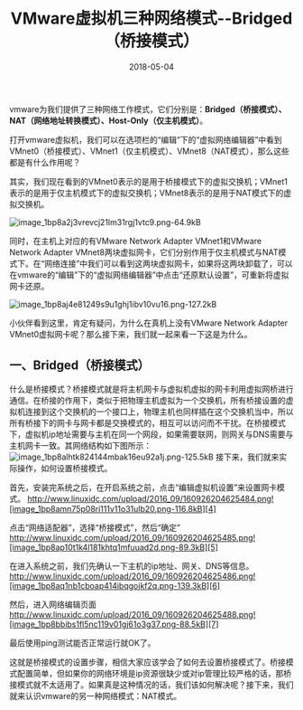 ﻿---
title: "VMware虚拟机三种网络模式--Bridged（桥接模式）"
date: 2018-05-04
tags: ["VMware"]
draft: false
---

vmware为我们提供了三种网络工作模式，它们分别是：**Bridged（桥接模式）、NAT（网络地址转换模式）、Host-Only（仅主机模式）**。

打开vmware虚拟机，我们可以在选项栏的“编辑”下的“虚拟网络编辑器”中看到VMnet0（桥接模式）、VMnet1（仅主机模式）、VMnet8（NAT模式），那么这些都是有什么作用呢？

其实，我们现在看到的VMnet0表示的是用于桥接模式下的虚拟交换机；VMnet1表示的是用于仅主机模式下的虚拟交换机；VMnet8表示的是用于NAT模式下的虚拟交换机。

![image_1bp8a2j3vrevcj21lm31rgj1vtc9.png-64.9kB][1]

同时，在主机上对应的有VMware Network Adapter VMnet1和VMware Network Adapter VMnet8两块虚拟网卡，它们分别作用于仅主机模式与NAT模式下。在“网络连接”中我们可以看到这两块虚拟网卡，如果将这两块卸载了，可以在vmware的“编辑”下的“虚拟网络编辑器”中点击“还原默认设置”，可重新将虚拟网卡还原。

![image_1bp8aj4e81249s9u1ghj1ibv10vu16.png-127.2kB][2]

小伙伴看到这里，肯定有疑问，为什么在真机上没有VMware Network Adapter VMnet0虚拟网卡呢？那么接下来，我们就一起来看一下这是为什么。

## 一、Bridged（桥接模式）
什么是桥接模式？桥接模式就是将主机网卡与虚拟机虚拟的网卡利用虚拟网桥进行通信。在桥接的作用下，类似于把物理主机虚拟为一个交换机，所有桥接设置的虚拟机连接到这个交换机的一个接口上，物理主机也同样插在这个交换机当中，所以所有桥接下的网卡与网卡都是交换模式的，相互可以访问而不干扰。在桥接模式下，虚拟机ip地址需要与主机在同一个网段，如果需要联网，则网关与DNS需要与主机网卡一致。其网络结构如下图所示：
![image_1bp8alhtk824144mbak16eu92a1j.png-125.5kB][3]
接下来，我们就来实际操作，如何设置桥接模式。

首先，安装完系统之后，在开启系统之前，点击“编辑虚拟机设置”来设置网卡模式。
http://www.linuxidc.com/upload/2016_09/160926204625484.png![image_1bp8amn75p08ri111v11o31ulb20.png-116.8kB][4]

点击“网络适配器”，选择“桥接模式”，然后“确定”
http://www.linuxidc.com/upload/2016_09/160926204625485.png![image_1bp8ap10t1k4l181khtq1mfuuad2d.png-89.3kB][5]

在进入系统之前，我们先确认一下主机的ip地址、网关、DNS等信息。
http://www.linuxidc.com/upload/2016_09/160926204625486.png![image_1bp8aq1nb1cboap414ibqgojkf2q.png-139.3kB][6]

然后，进入网络编辑页面
http://www.linuxidc.com/upload/2016_09/160926204625488.png![image_1bp8bbibs1fl5nc119v01gj61o3g37.png-88.5kB][7]

最后使用ping测试能否正常运行就OK了。

这就是桥接模式的设置步骤，相信大家应该学会了如何去设置桥接模式了。桥接模式配置简单，但如果你的网络环境是ip资源很缺少或对ip管理比较严格的话，那桥接模式就不太适用了。如果真是这种情况的话，我们该如何解决呢？接下来，我们就来认识vmware的另一种网络模式：NAT模式。


[1]: http://static.zybuluo.com/huis/z7n11lnksaan8qkhz2c1lycb/image_1bp8a2j3vrevcj21lm31rgj1vtc9.png
[2]: http://static.zybuluo.com/huis/51drakkj9w222j752kwhewwq/image_1bp8aj4e81249s9u1ghj1ibv10vu16.png
[3]: http://static.zybuluo.com/huis/gb7wmj17g8is74kaqy4vwd09/image_1bp8alhtk824144mbak16eu92a1j.png
[4]: http://static.zybuluo.com/huis/q3eb04r28hchb1i27d28msxy/image_1bp8amn75p08ri111v11o31ulb20.png
[5]: http://static.zybuluo.com/huis/vjdnwvln2gdu23artqzgasql/image_1bp8ap10t1k4l181khtq1mfuuad2d.png
[6]: http://static.zybuluo.com/huis/x5onqcbifmpg4vabiarjlncz/image_1bp8aq1nb1cboap414ibqgojkf2q.png
[7]: http://static.zybuluo.com/huis/x2jk57hby9cpharhvq2h0hql/image_1bp8bbibs1fl5nc119v01gj61o3g37.png